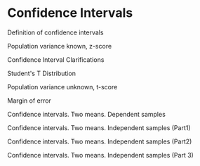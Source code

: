 # Confidence Intervals

Definition of confidence intervals

Population variance known, z-score

Confidence Interval Clarifications

Student's T Distribution

Population variance unknown, t-score

Margin of error

Confidence intervals. Two means. Dependent samples

Confidence intervals. Two means. Independent samples (Part1)

Confidence intervals. Two means. Independent samples (Part2)

Confidence intervals. Two means. Independent samples (Part 3)
